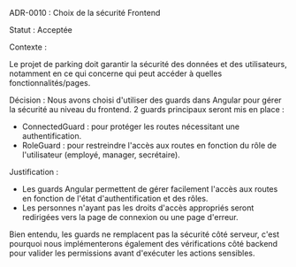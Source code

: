 ADR-0010 : Choix de la sécurité Frontend

Statut : Acceptée

Contexte :

Le projet de parking doit garantir la sécurité des données et des utilisateurs, notamment en ce qui concerne
qui peut accéder à quelles fonctionnalités/pages.

Décision :
Nous avons choisi d'utiliser des guards dans Angular pour gérer la sécurité au niveau du frontend.
2 guards principaux seront mis en place :
- ConnectedGuard : pour protéger les routes nécessitant une authentification.
- RoleGuard : pour restreindre l'accès aux routes en fonction du rôle de l'utilisateur (employé, manager, secrétaire).

Justification :
- Les guards Angular permettent de gérer facilement l'accès aux routes en fonction de l'état d'authentification et des rôles.
- Les personnes n'ayant pas les droits d'accès appropriés seront redirigées vers la page de connexion ou une page d'erreur.


Bien entendu, les guards ne remplacent pas la sécurité côté serveur, c'est pourquoi nous implémenterons également des vérifications côté backend pour valider les permissions avant d'exécuter les actions sensibles.